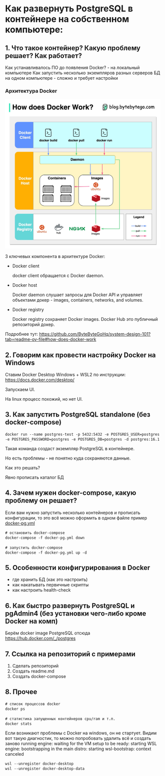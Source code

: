 # Как развернуть PostgreSQL в контейнере на собственном компьютере:

## 1. Что такое контейнер? Какую проблему решает? Как работает?

Как устанавливалось ПО до появления Docker? - на локальный компьютере
Как запустить несколько экземпляров разных серверов БД на одном компьютере - сложно и требует настройки

### Архитектура Docker

<p>
  <img src="images/docker.jpg" style="width: 680px" />
</p>

3 ключевых компонента в архитектуре Docker: 

- Docker client 
    
    docker client обращается с Docker daemon. 

- Docker host 

    Docker daemon слушает запросы для Docker API и управляет объектами докер - images, containers, networks, and volumes. 

- Docker registry 

    Docker registry сохраняет Docker images. Docker Hub это публичный репозиторий докер. 

Подробнее тут:
https://github.com/ByteByteGoHq/system-design-101?tab=readme-ov-file#how-does-docker-work

## 2. Говорим как провести настройку Docker на Windows

Ставим Docker Desktop Windows + WSL2 по инструкции:
https://docs.docker.com/desktop/

Запускаем UI.

На linux процесс похожий, но нет UI.

## 3. Как запустить PostgreSQL standalone (без docker-compose)

```
docker run --name postgres-test -p 5432:5432 -e POSTGRES_USER=postgres -e POSTGRES_PASSWORD=postgres -e POSTGRES_DB=postgres -d postgres:16.1
```
Такая команда создаст экземпляр PostgreSQL в контейнере.

Но есть проблемы - не понятно куда сохраняются данные.

Как это решать?

Явно прописать каталог БД

## 4. Зачем нужен docker-compose, какую проблему он решает?

Если вам нужно запустить несколько контейнеров и прописать конфигурации, то это всё можно оформить в одном файле пример [docker-pg.yml](docker-pg.yml)

```
# остановить docker-compose
docker-compose -f docker-pg.yml down

# запустить docker-compose
docker-compose -f docker-pg.yml up -d
```


## 5. Особенности конфигурирования в Docker

- где хранить БД (как это настроить)
- как накатывать первичные скрипты
- как настроить health-check

## 6. Как быстро развернуть PostgreSQL и pgAdmin4 (без установки чего-либо кроме Docker на комп)

Берём docker image PostgreSQL отсюда
https://hub.docker.com/_/postgres

## 7. Ссылка на репозиторий с примерами
1. Сделать репозиторий
2. Создать readme.md
3. Создать docker-compose

## 8. Прочее

```
# список процессов docker
docker ps

# статистика запущенных контейнеров cpu/ram и т.п.
docker stats
```

Если возникают проблемы с Docker на windows, он не стартует.
Видим вот такую диагностик, то можно попробовать удалить всё и создать заново
running engine: waiting for the VM setup to be ready: starting WSL engine: bootstrapping in the main distro: starting wsl-bootstrap: context canceled
```
wsl --unregister docker-desktop
wsl --unregister docker-desktop-data
```
